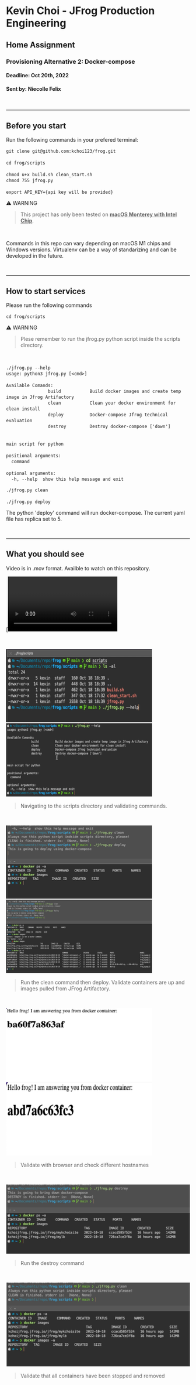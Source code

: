 # Kevin Choi - JFrog Production Engineering
## Home Assignment
### Provisioning Alternative 2: Docker-compose
#### Deadline: Oct 20th, 2022
#### Sent by: Niecolle Felix
<br>
<hr>

## Before you start
<p>Run the following commands in your prefered terminal: </p>

```
git clone git@github.com:kchoi123/frog.git

cd frog/scripts

chmod u+x build.sh clean_start.sh
chmod 755 jfrog.py

export API_KEY={api key will be provided}
```

⚠️ WARNING

> This project has only been tested on <b><u>macOS Monterey with Intel Chip</u></b>.

<br>
<p>Commands in this repo can vary depending on macOS M1 chips and Windows versions. Virtualenv can be a way of standarizing and can be developed in the future.</p>
<br>
<hr>

## How to start services
<p>Please run the following commands</p>

```
cd frog/scripts
```

⚠️ WARNING
> Plese remember to run the jfrog.py python script inside the scripts directory.

<br>

```
./jfrog.py --help
usage: python3 jfrog.py [<cmd>]

Available Comands:
                build           Build docker images and create temp image in Jfrog Artifactory
                clean           Clean your docker environment for clean install
                deploy          Docker-compose Jfrog technical evaluation
                destroy         Destroy docker-compose ['down']


main script for python

positional arguments:
  command

optional arguments:
  -h, --help  show this help message and exit
```

```
./jfrog.py clean

./jfrog.py deploy
```
<p>The python 'deploy' command will run docker-compose. The current yaml file has replica set to 5.</p>
<br>
<hr>

## What you should see
<p>Video is in .mov format. Availble to watch on this repository. </p>

[![Watch the video](./screen.mov) 

<br>

<img src="./images/1.png" width="400" height="200" />  <img src="./images/2.png" width="400" height="200" />

> Navigating to the scripts directory and validating commands.

<br>

<img src="./images/3.png" width="400" height="200" />  <img src="./images/4.png" width="400" height="200" />

> Run the clean command then deploy. Validate containers are up and images pulled from JFrog Artifactory.

<br>

<img src="./images/5.png" width="400" height="200" />  <img src="./images/6.png" width="400" height="200" />

> Validate with browser and check different hostnames

<br>

![scripts and check file](/images/7.png)
> Run the destroy command

<br>

![scripts and check file](/images/8.png)
> Validate that all containers have been stopped and removed